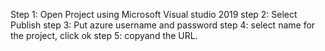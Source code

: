 Step 1: Open Project using Microsoft Visual studio 2019
step 2: Select Publish
step 3: Put azure username and password
step 4: select name for the project, click ok 
step 5: copyand the URL.
